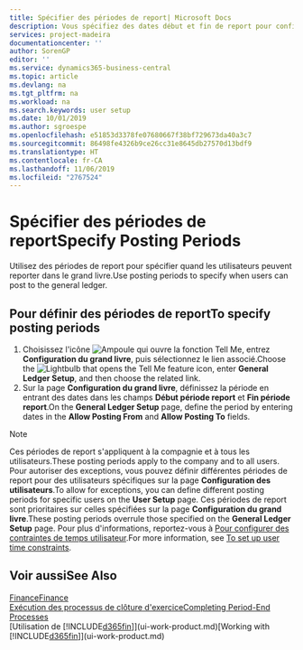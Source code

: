 ```yaml
---
title: Spécifier des périodes de report| Microsoft Docs
description: Vous spécifiez des dates début et fin de report pour configurer quand les utilisateurs peuvent reporter dans le grand livre.
services: project-madeira
documentationcenter: ''
author: SorenGP
editor: ''
ms.service: dynamics365-business-central
ms.topic: article
ms.devlang: na
ms.tgt_pltfrm: na
ms.workload: na
ms.search.keywords: user setup
ms.date: 10/01/2019
ms.author: sgroespe
ms.openlocfilehash: e51853d3378fe07680667f38bf729673da40a3c7
ms.sourcegitcommit: 86498fe4326b9ce26cc31e8645db27570d13bdf9
ms.translationtype: HT
ms.contentlocale: fr-CA
ms.lasthandoff: 11/06/2019
ms.locfileid: "2767524"
---
```

# <a name="specify-posting-periods"></a><span data-ttu-id="203d8-103">Spécifier des périodes de report</span><span class="sxs-lookup"><span data-stu-id="203d8-103">Specify Posting Periods</span></span>
<span data-ttu-id="203d8-104">Utilisez des périodes de report pour spécifier quand les utilisateurs peuvent reporter dans le grand livre.</span><span class="sxs-lookup"><span data-stu-id="203d8-104">Use posting periods to specify when users can post to the general ledger.</span></span>  

## <a name="to-specify-posting-periods"></a><span data-ttu-id="203d8-105">Pour définir des périodes de report</span><span class="sxs-lookup"><span data-stu-id="203d8-105">To specify posting periods</span></span>
1. <span data-ttu-id="203d8-106">Choisissez l'icône ![Ampoule qui ouvre la fonction Tell Me](media/ui-search/search_small.png "Dites-moi ce que vous voulez faire"), entrez **Configuration du grand livre**, puis sélectionnez le lien associé.</span><span class="sxs-lookup"><span data-stu-id="203d8-106">Choose the ![Lightbulb that opens the Tell Me feature](media/ui-search/search_small.png "Tell me what you want to do") icon, enter **General Ledger Setup**, and then choose the related link.</span></span>  
2. <span data-ttu-id="203d8-107">Sur la page **Configuration du grand livre**, définissez la période en entrant des dates dans les champs **Début période report** et **Fin période report**.</span><span class="sxs-lookup"><span data-stu-id="203d8-107">On the **General Ledger Setup** page, define the period by entering dates in the **Allow Posting From** and **Allow Posting To** fields.</span></span>  

> [!NOTE]  
>   <span data-ttu-id="203d8-108">Ces périodes de report s'appliquent à la compagnie et à tous les utilisateurs.</span><span class="sxs-lookup"><span data-stu-id="203d8-108">These posting periods apply to the company and to all users.</span></span> <span data-ttu-id="203d8-109">Pour autoriser des exceptions, vous pouvez définir différentes périodes de report pour des utilisateurs spécifiques sur la page **Configuration des utilisateurs**.</span><span class="sxs-lookup"><span data-stu-id="203d8-109">To allow for exceptions, you can define different posting periods for specific users on the **User Setup** page.</span></span> <span data-ttu-id="203d8-110">Ces périodes de report sont prioritaires sur celles spécifiées sur la page **Configuration du grand livre**.</span><span class="sxs-lookup"><span data-stu-id="203d8-110">These posting periods overrule those specified on the **General Ledger Setup** page.</span></span> <span data-ttu-id="203d8-111">Pour plus d'informations, reportez-vous à [Pour configurer des contraintes de temps utilisateur](ui-define-granular-permissions.md#to-set-up-user-time-constraints).</span><span class="sxs-lookup"><span data-stu-id="203d8-111">For more information, see [To set up user time constraints](ui-define-granular-permissions.md#to-set-up-user-time-constraints).</span></span>

## <a name="see-also"></a><span data-ttu-id="203d8-112">Voir aussi</span><span class="sxs-lookup"><span data-stu-id="203d8-112">See Also</span></span>
[<span data-ttu-id="203d8-113">Finance</span><span class="sxs-lookup"><span data-stu-id="203d8-113">Finance</span></span>](finance.md)  
[<span data-ttu-id="203d8-114">Exécution des processus de clôture d'exercice</span><span class="sxs-lookup"><span data-stu-id="203d8-114">Completing Period-End Processes</span></span>](year-how-complete-period-end-processes.md)  
<span data-ttu-id="203d8-115">[Utilisation de [!INCLUDE[d365fin](includes/d365fin_md.md)]](ui-work-product.md)</span><span class="sxs-lookup"><span data-stu-id="203d8-115">[Working with [!INCLUDE[d365fin](includes/d365fin_md.md)]](ui-work-product.md)</span></span>
